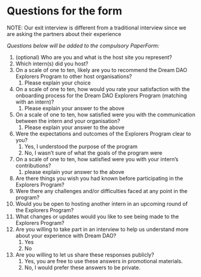 # Questions for the form

NOTE: Our exit interview is different from a traditional interview since we are asking the partners about their experience

*Questions below will be added to the compulsory PaperForm:* 

1. (optional) Who are you and what is the host site you represent?
2. Which intern(s) did you host?
3. On a scale of one to ten, likely are you to recommend the Dream DAO Explorers Program to other host organisations?
    1. Please explain your choice
4. On a scale of one to ten, how would you rate your satisfaction with the onboarding process for the Dream DAO Explorers Program (matching with an intern)?
    1. Please explain your answer to the above
5. On a scale of one to ten, how satisfied were you with the communication between the intern and your organisation?
    1. Please explain your answer to the above
6. Were the expectations and outcomes of the Explorers Program clear to you?
    1. Yes, I understood the purpose of the program
    2. No, I wasn’t sure of what the goals of the program were
7. On a scale of one to ten, how satisfied were you with your intern’s contributions?
    1. please explain your answer to the above
8. Are there things you wish you had known before participating in the Explorers Program?
9. Were there any challenges and/or difficulties faced at any point in the program?
10. Would you be open to hosting another intern in an upcoming round of the Explorers Program?
11. What changes or updates would you like to see being made to the Explorers Program?
12. Are you willing to take part in an interview to help us understand more about your experience with Dream DAO?
    1. Yes
    2. No
13. Are you willing to let us share these responses publicly?
    1. Yes, you are free to use these answers in promotional materials.
    2. No, I would prefer these answers to be private.